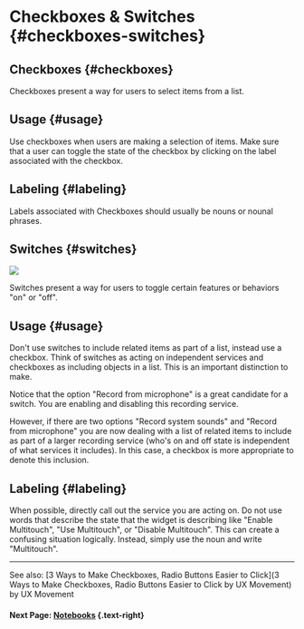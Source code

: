 # Checkboxes & Switches {#checkboxes-switches}

## **Checkboxes** {#checkboxes}

Checkboxes present a way for users to select items from a list.

## Usage {#usage}

Use checkboxes when users are making a selection of items. Make sure that a user can toggle the state of the checkbox by clicking on the label associated with the checkbox.

## Labeling {#labeling}

Labels associated with Checkboxes should usually be nouns or nounal phrases.

## **Switches** {#switches}

![](http://elementaryos.org/uploads/content/page/22--5179f6f3de4e5.png)

Switches present a way for users to toggle certain features or behaviors "on" or "off".

## Usage {#usage}

Don't use switches to include related items as part of a list, instead use a checkbox. Think of switches as acting on independent services and checkboxes as including objects in a list. This is an important distinction to make.

Notice that the option "Record from microphone" is a great candidate for a switch. You are enabling and disabling this recording service.

However, if there are two options "Record system sounds" and "Record from microphone" you are now dealing with a list of related items to include as part of a larger recording service (who's on and off state is independent of what services it includes). In this case, a checkbox is more appropriate to denote this inclusion.

## Labeling {#labeling}

When possible, directly call out the service you are acting on. Do not use words that describe the state that the widget is describing like "Enable Multitouch", "Use Multitouch", or "Disable Multitouch". This can create a confusing situation logically. Instead, simply use the noun and write "Multitouch".

------------------------------------------
See also: [3 Ways to Make Checkboxes, Radio Buttons Easier to Click](3 Ways to Make Checkboxes, Radio Buttons Easier to Click by UX Movement) by UX Movement

#### Next Page: [Notebooks](/docs/human-interface-guidelines/notebooks) {.text-right}
